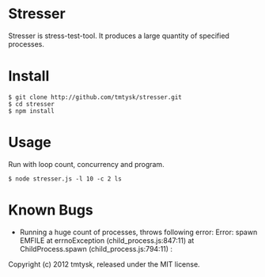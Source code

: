 Stresser
========

Stresser is stress-test-tool.
It produces a large quantity of specified processes.

Install
=======

    $ git clone http://github.com/tmtysk/stresser.git
    $ cd stresser
    $ npm install

Usage
=====

Run with loop count, concurrency and program.

    $ node stresser.js -l 10 -c 2 ls

Known Bugs
==========

* Running a huge count of processes, throws following error:
    Error: spawn EMFILE
        at errnoException (child_process.js:847:11)
        at ChildProcess.spawn (child_process.js:794:11)
        :


Copyright (c) 2012 tmtysk, released under the MIT license.
